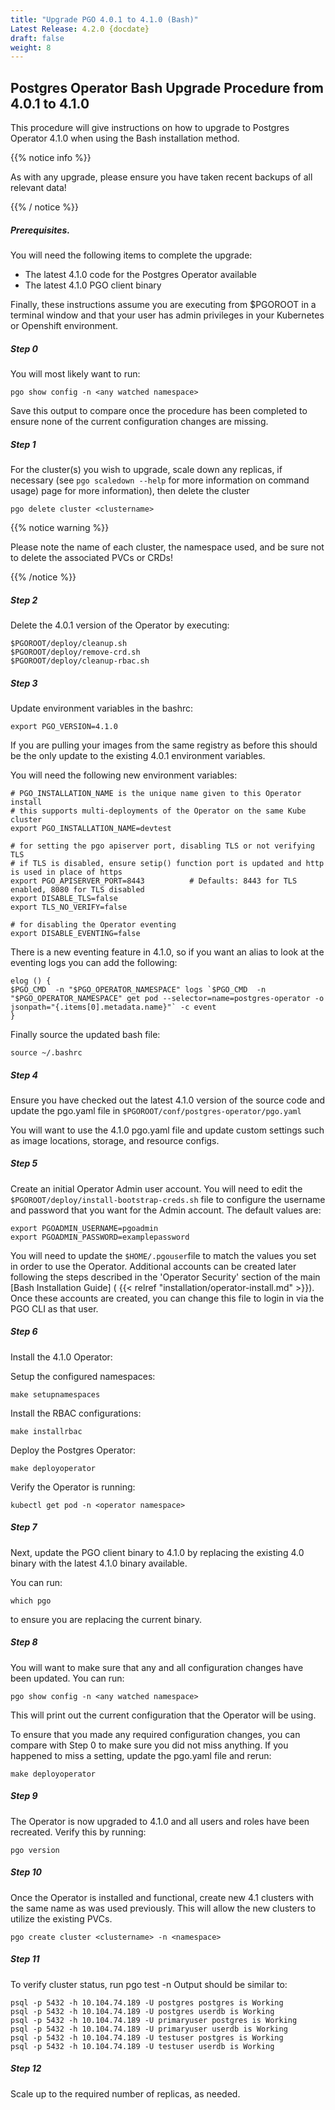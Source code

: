 ```yaml
---
title: "Upgrade PGO 4.0.1 to 4.1.0 (Bash)"
Latest Release: 4.2.0 {docdate}
draft: false
weight: 8
---
```


## Postgres Operator Bash Upgrade Procedure from 4.0.1 to 4.1.0

This procedure will give instructions on how to upgrade to Postgres Operator 4.1.0 when using the Bash installation method.

{{% notice info %}}

As with any upgrade, please ensure you have taken recent backups of all relevant data!

{{% / notice %}}

##### Prerequisites.
You will need the following items to complete the upgrade:

* The latest 4.1.0 code for the Postgres Operator available
* The latest 4.1.0 PGO client binary

Finally, these instructions assume you are executing from $PGOROOT in a terminal window and that your user has admin privileges in your Kubernetes or Openshift environment.

##### Step 0
You will most likely want to run:

    pgo show config -n <any watched namespace>

Save this output to compare once the procedure has been completed to ensure none of the current configuration changes are missing.


##### Step 1
For the cluster(s) you wish to upgrade, scale down any replicas, if necessary (see `pgo scaledown --help` for more information on command usage) page for more information), then delete the cluster

	pgo delete cluster <clustername>

{{% notice warning %}}

Please note the name of each cluster, the namespace used, and be sure not to delete the associated PVCs or CRDs!

{{% /notice %}}


##### Step 2
Delete the 4.0.1 version of the Operator by executing:

	$PGOROOT/deploy/cleanup.sh
	$PGOROOT/deploy/remove-crd.sh
	$PGOROOT/deploy/cleanup-rbac.sh


##### Step 3
Update environment variables in the bashrc:

    export PGO_VERSION=4.1.0

If you are pulling your images from the same registry as before this should be the only update to the existing 4.0.1 environment variables.

You will need the following new environment variables:
```
# PGO_INSTALLATION_NAME is the unique name given to this Operator install
# this supports multi-deployments of the Operator on the same Kube cluster
export PGO_INSTALLATION_NAME=devtest

# for setting the pgo apiserver port, disabling TLS or not verifying TLS
# if TLS is disabled, ensure setip() function port is updated and http is used in place of https
export PGO_APISERVER_PORT=8443          # Defaults: 8443 for TLS enabled, 8080 for TLS disabled
export DISABLE_TLS=false
export TLS_NO_VERIFY=false

# for disabling the Operator eventing
export DISABLE_EVENTING=false
```
There is a new eventing feature in 4.1.0, so if you want an alias to look at the eventing logs you can add the following:
```
elog () {
$PGO_CMD  -n "$PGO_OPERATOR_NAMESPACE" logs `$PGO_CMD  -n "$PGO_OPERATOR_NAMESPACE" get pod --selector=name=postgres-operator -o jsonpath="{.items[0].metadata.name}"` -c event
}
```
Finally source the updated bash file:

    source ~/.bashrc

##### Step 4

Ensure you have checked out the latest 4.1.0 version of the source code and update the pgo.yaml file in `$PGOROOT/conf/postgres-operator/pgo.yaml`

You will want to use the 4.1.0 pgo.yaml file and update custom settings such as image locations, storage, and resource configs.

##### Step 5
Create an initial Operator Admin user account.
You will need to edit the `$PGOROOT/deploy/install-bootstrap-creds.sh` file to configure the username and password that you want for the Admin account. The default values are:
```
export PGOADMIN_USERNAME=pgoadmin
export PGOADMIN_PASSWORD=examplepassword
```
You will need to update the `$HOME/.pgouser`file to match the values you set in order to use the Operator. Additional accounts can be created later following the steps described in the 'Operator Security' section of the main [Bash Installation Guide] ( {{< relref "installation/operator-install.md" >}}). Once these accounts are created, you can change this file to login in via the PGO CLI as that user.

##### Step 6

Install the 4.1.0 Operator:

Setup the configured namespaces:

    make setupnamespaces

Install the RBAC configurations:

    make installrbac

Deploy the Postgres Operator:

    make deployoperator

Verify the Operator is running:

    kubectl get pod -n <operator namespace>

##### Step 7
Next, update the PGO client binary to 4.1.0 by replacing the existing 4.0 binary with the latest 4.1.0 binary available.

You can run:

    which pgo

to ensure you are replacing the current binary.


##### Step 8
You will want to make sure that any and all configuration changes have been updated.  You can run:

    pgo show config -n <any watched namespace>

This will print out the current configuration that the Operator will be using.

To ensure that you made any required configuration changes, you can compare with Step 0 to make sure you did not miss anything.  If you happened to miss a setting, update the pgo.yaml file and rerun:

    make deployoperator

##### Step 9
The Operator is now upgraded to 4.1.0 and all users and roles have been recreated.
Verify this by running:

    pgo version

##### Step 10
Once the Operator is installed and functional, create new 4.1 clusters with the same name as was used previously. This will allow the new clusters to utilize the existing PVCs.

	pgo create cluster <clustername> -n <namespace>

##### Step 11
To verify cluster status, run
        pgo test <clustername> -n <namespace>
Output should be similar to:
```
psql -p 5432 -h 10.104.74.189 -U postgres postgres is Working
psql -p 5432 -h 10.104.74.189 -U postgres userdb is Working
psql -p 5432 -h 10.104.74.189 -U primaryuser postgres is Working
psql -p 5432 -h 10.104.74.189 -U primaryuser userdb is Working
psql -p 5432 -h 10.104.74.189 -U testuser postgres is Working
psql -p 5432 -h 10.104.74.189 -U testuser userdb is Working
```
##### Step 12
Scale up to the required number of replicas, as needed.
